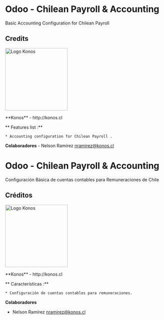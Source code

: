 Odoo - Chilean Payroll & Accounting
========================================

Basic Accounting Configuration for Chilean Payroll


## Credits
<p>
<img width="200" alt="Logo Konos" src="http://www.konos.cl/web/image/666" />
</p>
**Konos** - http://konos.cl


** Features list :**

    * Accounting configuration for Chilean Payroll .

 
 **Colaboradores**
    - Nelson Ramírez <nramirez@konos.cl>


Odoo - Chilean Payroll & Accounting
========================================

Configuración Básica de cuentas contables para Remuneraciones de Chile

 
## Créditos
<p>
<img width="200" alt="Logo Konos" src="http://www.konos.cl/web/image/666" />
</p>
**Konos** - http://konos.cl
 


** Características :**

    * Configuración de cuentas contables para remuneraciones.

 
 **Colaboradores**
 - Nelson Ramírez <nramirez@konos.cl>

